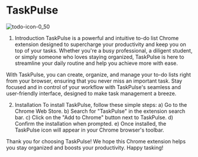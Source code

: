 # TaskPulse
  ![todo-icon-0_50](https://github.com/X-XENDROME-X/TaskPulse/assets/136829548/7528b365-485a-4aa9-85f4-d79713f7eb9a)

1) Introduction
TaskPulse is a powerful and intuitive to-do list Chrome extension designed to supercharge your productivity and keep you on top of your tasks. Whether you're a busy professional, a diligent student, or simply someone who loves staying organized, TaskPulse is here to streamline your daily routine and help you achieve more with ease.

With TaskPulse, you can create, organize, and manage your to-do lists right from your browser, ensuring that you never miss an important task. Stay focused and   in control of your workflow with TaskPulse's seamless and user-friendly interface, designed to make task management a breeze.

2) Installation
To install TaskPulse, follow these simple steps:
a) Go to the Chrome Web Store.
b) Search for "TaskPulse" in the extension search bar.
c) Click on the "Add to Chrome" button next to TaskPulse.
d) Confirm the installation when prompted.
e) Once installed, the TaskPulse icon will appear in your Chrome browser's toolbar.

Thank you for choosing TaskPulse! We hope this Chrome extension helps you stay organized and boosts your productivity. Happy tasking!
